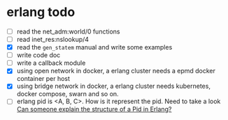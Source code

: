 # erlang todo

- [ ] read the net_adm:world/0 functions
- [ ] read inet_res:nslookup/4
- [x] read the `gen_statem` manual and write some examples
- [ ] write code doc
- [ ] write a callback module
- [x] using open network in docker,  a erlang cluster needs a epmd docker container per host
- [x] using bridge network in docker, a erlang cluster needs kubernetes, docker compose, swarn and so on.
- [ ] erlang pid is <A, B, C>. How is it represent the pid.
	  Need to take a look [Can someone explain the structure of a Pid in Erlang?](https://stackoverflow.com/questions/243363/can-someone-explain-the-structure-of-a-pid-in-erlang)
